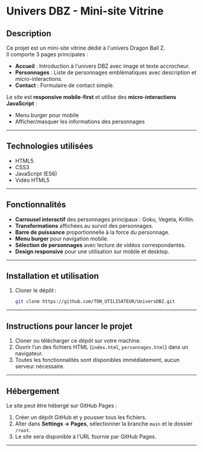 # Univers DBZ - Mini-site Vitrine

## Description
Ce projet est un mini-site vitrine dédié à l'univers Dragon Ball Z.  
Il comporte 3 pages principales :  
- **Accueil** : Introduction à l'univers DBZ avec image et texte accrocheur.  
- **Personnages** : Liste de personnages emblématiques avec description et micro-interactions.  
- **Contact** : Formulaire de contact simple.

Le site est **responsive mobile-first** et utilise des **micro-interactions JavaScript** :  
- Menu burger pour mobile  
- Afficher/masquer les informations des personnages

---

## Technologies utilisées

- HTML5
- CSS3
- JavaScript (ES6)
- Vidéo HTML5

---

## Fonctionnalités

- **Carrousel interactif** des personnages principaux : Goku, Vegeta, Krillin.
- **Transformations** affichées au survol des personnages.
- **Barre de puissance** proportionnelle à la force du personnage.
- **Menu burger** pour navigation mobile.
- **Sélection de personnages** avec lecture de vidéos correspondantes.
- **Design responsive** pour une utilisation sur mobile et desktop.

---

## Installation et utilisation

1. Cloner le dépôt :
   ```bash
   git clone https://github.com/TON_UTILISATEUR/UniversDBZ.git

---

## Instructions pour lancer le projet

1. Cloner ou télécharger ce dépôt sur votre machine.  
2. Ouvrir l’un des fichiers HTML (`index.html`, `personnages.html`) dans un navigateur.  
3. Toutes les fonctionnalités sont disponibles immédiatement, aucun serveur nécessaire.  

---

## Hébergement

Le site peut être hébergé sur GitHub Pages :  
1. Créer un dépôt GitHub et y pousser tous les fichiers.  
2. Aller dans **Settings → Pages**, sélectionner la branche `main` et le dossier `/root`.  
3. Le site sera disponible à l’URL fournie par GitHub Pages.

---